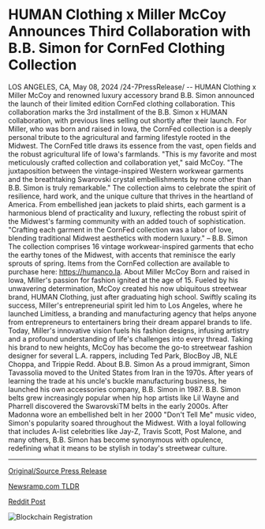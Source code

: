# HUMAN Clothing x Miller McCoy Announces Third Collaboration with B.B. Simon for CornFed Clothing Collection

LOS ANGELES, CA, May 08, 2024 /24-7PressRelease/ -- HUMAN Clothing x Miller McCoy and renowned luxury accessory brand B.B. Simon announced the launch of their limited edition CornFed clothing collaboration. This collaboration marks the 3rd installment of the B.B. Simon x HUMAN collaboration, with previous lines selling out shortly after their launch. For Miller, who was born and raised in Iowa, the CornFed collection is a deeply personal tribute to the agricultural and farming lifestyle rooted in the Midwest. The CornFed title draws its essence from the vast, open fields and the robust agricultural life of Iowa's farmlands.  "This is my favorite and most meticulously crafted collection and collaboration yet," said McCoy. "The juxtaposition between the vintage-inspired Western workwear garments and the breathtaking Swarovski crystal embellishments by none other than B.B. Simon is truly remarkable."  The collection aims to celebrate the spirit of resilience, hard work, and the unique culture that thrives in the heartland of America. From embellished jean jackets to plaid shirts, each garment is a harmonious blend of practicality and luxury, reflecting the robust spirit of the Midwest's farming community with an added touch of sophistication.  "Crafting each garment in the CornFed collection was a labor of love, blending traditional Midwest aesthetics with modern luxury." – B.B. Simon  The collection comprises 16 vintage workwear-inspired garments that echo the earthy tones of the Midwest, with accents that reminisce the early sprouts of spring. Items from the CornFed collection are available to purchase here: https://humanco.la.  About Miller McCoy Born and raised in Iowa, Miller's passion for fashion ignited at the age of 15. Fueled by his unwavering determination, McCoy created his now ubiquitous streetwear brand, HUMAN Clothing, just after graduating high school. Swiftly scaling its success, Miller's entrepreneurial spirit led him to Los Angeles, where he launched Limitless, a branding and manufacturing agency that helps anyone from entrepreneurs to entertainers bring their dream apparel brands to life. Today, Miller's innovative vision fuels his fashion designs, infusing artistry and a profound understanding of life's challenges into every thread. Taking his brand to new heights, McCoy has become the go-to streetwear fashion designer for several L.A. rappers, including Ted Park, BlocBoy JB, NLE Choppa, and Trippie Redd.  About B.B. Simon As a proud immigrant, Simon Tavassolia moved to the United States from Iran in the 1970s. After years of learning the trade at his uncle's buckle manufacturing business, he launched his own accessories company, B.B. Simon in 1987. B.B. Simon belts grew increasingly popular when hip hop artists like Lil Wayne and Pharrell discovered the SwarovskiTM belts in the early 2000s. After Madonna wore an embellished belt in her 2000 "Don't Tell Me" music video, Simon's popularity soared throughout the Midwest. With a loyal following that includes A-list celebrities like Jay-Z, Travis Scott, Post Malone, and many others, B.B. Simon has become synonymous with opulence, redefining what it means to be stylish in today's streetwear culture. 

---

[Original/Source Press Release](https://newlive.24-7pressrelease.com/press-release/510720/human-clothing-x-miller-mccoy-announces-third-collaboration-with-bb-simon-for-cornfed-clothing-collection)
                    

[Newsramp.com TLDR](None) 



[Reddit Post](https://www.reddit.com/r/newsramp/comments/1cpq7eg/bb_simon_and_human_clothing_launch_limited/) 



![Blockchain Registration](https://cdn.newsramp.app/24-7PressRelease/qrcode/245/11/milkPSBM.webp)